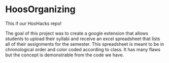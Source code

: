 # HoosOrganizing

This if our HooHacks repo!

The goal of this project was to create a google extension that allows students to upload their syllabi and receive an excel spreadsheet that lists all of 
their assignments for the semester. This spreadsheet is meant to be in chronological order and color coded according to class. It has many flaws but the 
concept is demonstrable from the code we have. 
